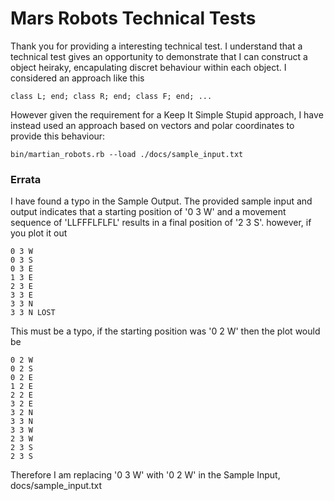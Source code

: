 # Mars Robots Technical Tests

Thank you for providing a interesting technical test. I understand that a technical test gives an opportunity to demonstrate that I can construct a object heiraky, encapulating discret behaviour within each object. I considered an approach like this

```
class L; end; class R; end; class F; end; ...
```

However given the requirement for a Keep It Simple Stupid approach, I have instead used an approach based on vectors and polar coordinates to provide this behaviour:

```
bin/martian_robots.rb --load ./docs/sample_input.txt
```
### Errata
I have found a typo in the Sample Output. The provided sample input and output indicates that a starting position of '0 3 W' and a movement sequence of 'LLFFFLFLFL' results in a final position of '2 3 S'. however, if you plot it out
```
0 3 W 
0 3 S
0 3 E
1 3 E
2 3 E
3 3 E
3 3 N
3 3 N LOST
```
This must be a typo, if the starting position was '0 2 W' then the plot would be
```
0 2 W
0 2 S
0 2 E
1 2 E
2 2 E
3 2 E
3 2 N
3 3 N
3 3 W
2 3 W
2 3 S
2 3 S
```
Therefore I am replacing '0 3 W' with '0 2 W' in the Sample Input, docs/sample_input.txt


